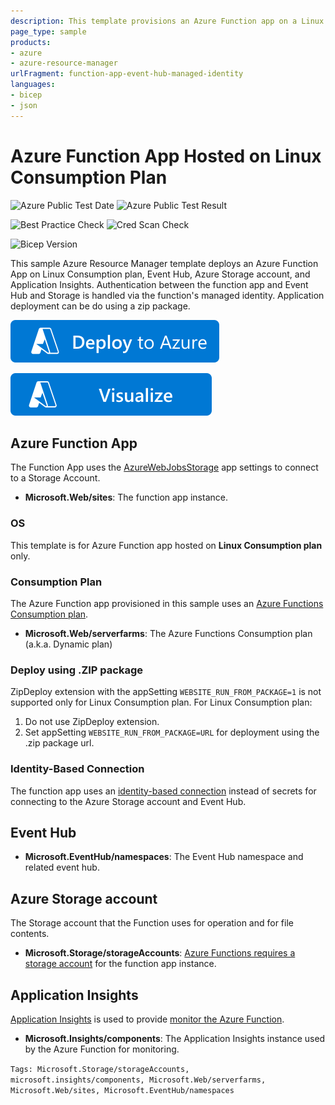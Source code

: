 ```yaml
---
description: This template provisions an Azure Function app on a Linux Consumption plan, along with an Event Hub, Azure Storage, and Application Insights.  The function app is able to use managed identity to connect to the Event Hub and Storage account.
page_type: sample
products:
- azure
- azure-resource-manager
urlFragment: function-app-event-hub-managed-identity
languages:
- bicep
- json
---
```

# Azure Function App Hosted on Linux Consumption Plan

![Azure Public Test Date](https://azurequickstartsservice.blob.core.windows.net/badges/quickstarts/microsoft.web/function-app-event-hub-managed-identity/PublicLastTestDate.svg)
![Azure Public Test Result](https://azurequickstartsservice.blob.core.windows.net/badges/quickstarts/microsoft.web/function-app-event-hub-managed-identity/PublicDeployment.svg)

<!-- ![Azure US Gov Last Test Date](https://azurequickstartsservice.blob.core.windows.net/badges/quickstarts/microsoft.web/function-app-event-hub-managed-identity/FairfaxLastTestDate.svg)
![Azure US Gov Last Test Result](https://azurequickstartsservice.blob.core.windows.net/badges/quickstarts/microsoft.web/function-app-event-hub-managed-identity/FairfaxDeployment.svg) -->

![Best Practice Check](https://azurequickstartsservice.blob.core.windows.net/badges/quickstarts/microsoft.web/function-app-event-hub-managed-identity/BestPracticeResult.svg)
![Cred Scan Check](https://azurequickstartsservice.blob.core.windows.net/badges/quickstarts/microsoft.web/function-app-event-hub-managed-identity/CredScanResult.svg)

![Bicep Version](https://azurequickstartsservice.blob.core.windows.net/badges/quickstarts/microsoft.web/function-app-event-hub-managed-identity/BicepVersion.svg)

This sample Azure Resource Manager template deploys an Azure Function App on Linux Consumption plan, Event Hub, Azure Storage account, and Application Insights.  Authentication between the function app and Event Hub and Storage is handled via the function's managed identity.  Application deployment can be do using a zip package.

[![Deploy To Azure](https://raw.githubusercontent.com/Azure/azure-quickstart-templates/master/1-CONTRIBUTION-GUIDE/images/deploytoazure.svg?sanitize=true)](https://portal.azure.com/#create/Microsoft.Template/uri/https%3A%2F%2Fraw.githubusercontent.com%2FAzure%2Fazure-quickstart-templates%2Fmaster%2Fquickstarts%2Fmicrosoft.web%2Ffunction-app-event-hub-managed-identity%2Fazuredeploy.json)
<!-- [![Deploy To Azure US Gov](https://raw.githubusercontent.com/Azure/azure-quickstart-templates/master/1-CONTRIBUTION-GUIDE/images/deploytoazuregov.svg?sanitize=true)](https://portal.azure.us/#create/Microsoft.Template/uri/https%3A%2F%2Fraw.githubusercontent.com%2FAzure%2Fazure-quickstart-templates%2Fmaster%2Fquickstarts%2Fmicrosoft.web%2Ffunction-app-event-hub-managed-identity%2Fazuredeploy.json) -->
[![Visualize](https://raw.githubusercontent.com/Azure/azure-quickstart-templates/master/1-CONTRIBUTION-GUIDE/images/visualizebutton.svg?sanitize=true)](http://armviz.io/#/?load=https%3A%2F%2Fraw.githubusercontent.com%2FAzure%2Fazure-quickstart-templates%2Fmaster%2Fquickstarts%2Fmicrosoft.web%2Ffunction-app-event-hub-managed-identity%2Fazuredeploy.json)

## Azure Function App

The Function App uses the [AzureWebJobsStorage](https://docs.microsoft.com/azure/azure-functions/functions-app-settings#azurewebjobsstorage) app settings to connect to a Storage Account.

+ **Microsoft.Web/sites**: The function app instance.

### OS

This template is for Azure Function app hosted on **Linux Consumption plan** only.

### Consumption Plan

The Azure Function app provisioned in this sample uses an [Azure Functions Consumption plan](https://docs.microsoft.com/azure/azure-functions/consumption-plan).

+ **Microsoft.Web/serverfarms**: The Azure Functions Consumption plan (a.k.a. Dynamic plan)

### Deploy using .ZIP package

ZipDeploy extension with the appSetting `WEBSITE_RUN_FROM_PACKAGE=1` is not supported only for Linux Consumption plan. For Linux Consumption plan:

1. Do not use ZipDeploy extension.
2. Set appSetting `WEBSITE_RUN_FROM_PACKAGE=URL` for deployment using the .zip package url.

### Identity-Based Connection

The function app uses an [identity-based connection](https://learn.microsoft.com/azure/azure-functions/functions-reference?tabs=blob#configure-an-identity-based-connection) instead of secrets for connecting to the Azure Storage account and Event Hub.

## Event Hub

+ **Microsoft.EventHub/namespaces**: The Event Hub namespace and related event hub.

## Azure Storage account

The Storage account that the Function uses for operation and for file contents.

+ **Microsoft.Storage/storageAccounts**: [Azure Functions requires a storage account](https://docs.microsoft.com/azure/azure-functions/storage-considerations) for the function app instance.

## Application Insights

[Application Insights](https://docs.microsoft.com/azure/azure-monitor/app/app-insights-overview) is used to provide [monitor the Azure Function](https://docs.microsoft.com/azure/azure-functions/functions-monitoring).

+ **Microsoft.Insights/components**: The Application Insights instance used by the Azure Function for monitoring.

`Tags: Microsoft.Storage/storageAccounts, microsoft.insights/components, Microsoft.Web/serverfarms, Microsoft.Web/sites, Microsoft.EventHub/namespaces`

